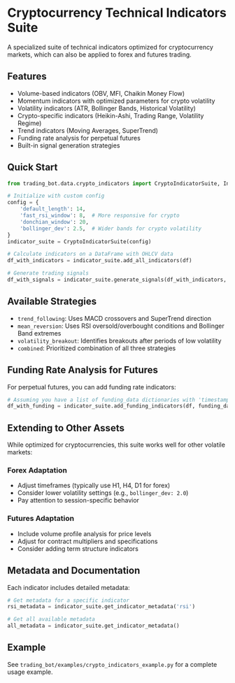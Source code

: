 # Cryptocurrency Technical Indicators Suite

A specialized suite of technical indicators optimized for cryptocurrency markets, which can also be applied to forex and futures trading.

## Features

- Volume-based indicators (OBV, MFI, Chaikin Money Flow)
- Momentum indicators with optimized parameters for crypto volatility
- Volatility indicators (ATR, Bollinger Bands, Historical Volatility)
- Crypto-specific indicators (Heikin-Ashi, Trading Range, Volatility Regime)
- Trend indicators (Moving Averages, SuperTrend)
- Funding rate analysis for perpetual futures
- Built-in signal generation strategies

## Quick Start

```python
from trading_bot.data.crypto_indicators import CryptoIndicatorSuite, IndicatorConfig

# Initialize with custom config
config = {
    'default_length': 14,
    'fast_rsi_window': 8,  # More responsive for crypto
    'donchian_window': 20,
    'bollinger_dev': 2.5,  # Wider bands for crypto volatility
}
indicator_suite = CryptoIndicatorSuite(config)

# Calculate indicators on a DataFrame with OHLCV data
df_with_indicators = indicator_suite.add_all_indicators(df)

# Generate trading signals
df_with_signals = indicator_suite.generate_signals(df_with_indicators, strategy='trend_following')
```

## Available Strategies

- `trend_following`: Uses MACD crossovers and SuperTrend direction
- `mean_reversion`: Uses RSI oversold/overbought conditions and Bollinger Band extremes
- `volatility_breakout`: Identifies breakouts after periods of low volatility
- `combined`: Prioritized combination of all three strategies

## Funding Rate Analysis for Futures

For perpetual futures, you can add funding rate indicators:

```python
# Assuming you have a list of funding_data dictionaries with 'timestamp' and 'rate' keys
df_with_funding = indicator_suite.add_funding_indicators(df, funding_data)
```

## Extending to Other Assets

While optimized for cryptocurrencies, this suite works well for other volatile markets:

### Forex Adaptation
- Adjust timeframes (typically use H1, H4, D1 for forex)
- Consider lower volatility settings (e.g., `bollinger_dev: 2.0`)
- Pay attention to session-specific behavior

### Futures Adaptation
- Include volume profile analysis for price levels
- Adjust for contract multipliers and specifications
- Consider adding term structure indicators

## Metadata and Documentation

Each indicator includes detailed metadata:

```python
# Get metadata for a specific indicator
rsi_metadata = indicator_suite.get_indicator_metadata('rsi')

# Get all available metadata
all_metadata = indicator_suite.get_indicator_metadata()
```

## Example

See `trading_bot/examples/crypto_indicators_example.py` for a complete usage example. 